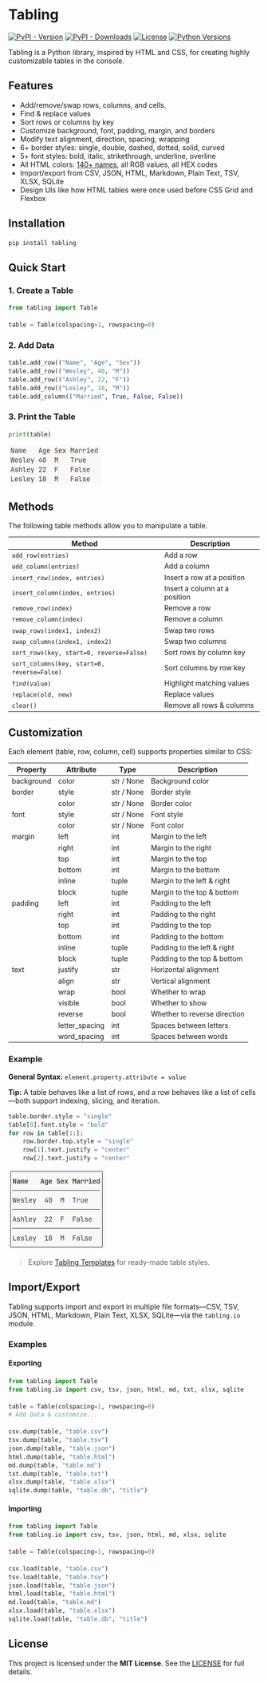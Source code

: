 # Tabling

[![PyPI - Version](https://img.shields.io/pypi/v/tabling)](https://pypi.org/project/tabling/)
[![PyPI - Downloads](https://img.shields.io/pypi/dm/tabling)](https://pypi.org/project/tabling/)
[![License](https://img.shields.io/pypi/l/tabling)](https://github.com/haripowesleyt/tabling/blob/main/LICENSE)
[![Python Versions](https://img.shields.io/pypi/pyversions/tabling)](https://pypi.org/project/tabling/)

Tabling is a Python library, inspired by HTML and CSS, for creating highly customizable tables in the console.

## Features

- Add/remove/swap rows, columns, and cells.
- Find & replace values
- Sort rows or columns by key
- Customize background, font, padding, margin, and borders
- Modify text alignment, direction, spacing, wrapping
- 6+ border styles: single, double, dashed, dotted, solid, curved
- 5+ font styles: bold, italic, strikethrough, underline, overline
- All HTML colors: [140+ names](https://htmlcolorcodes.com/color-names/), all RGB values, all HEX codes
- Import/export from CSV, JSON, HTML, Markdown, Plain Text, TSV, XLSX, SQLite
- Design UIs like how HTML tables were once used before CSS Grid and Flexbox

## Installation

```bash
pip install tabling
```

## Quick Start

### 1. Create a Table

```python
from tabling import Table

table = Table(colspacing=1, rowspacing=0)
```

### 2. Add Data

```python
table.add_row(("Name", "Age", "Sex"))
table.add_row(("Wesley", 40, "M"))
table.add_row(("Ashley", 22, "F"))
table.add_row(("Lesley", 18, "M"))
table.add_column(("Married", True, False, False))
```

### 3. Print the Table

```python
print(table)
```

![table](https://raw.githubusercontent.com/haripowesleyt/tabling/main/assets/images/table.png)

## Methods

The following table methods allow you to manipulate a table. 

| Method                                      | Description                          |
|---------------------------------------------|--------------------------------------|
| `add_row(entries)`                          | Add a row                            |
| `add_column(entries)`                       | Add a column                         |
| `insert_row(index, entries)`                | Insert a row at a position           |
| `insert_column(index, entries)`             | Insert a column at a position        |
| `remove_row(index)`                         | Remove a row                         |
| `remove_column(index)`                      | Remove a column                      |
| `swap_rows(index1, index2)`                 | Swap two rows                        |
| `swap_columns(index1, index2)`              | Swap two columns                     |
| `sort_rows(key, start=0, reverse=False)`    | Sort rows by column key              |
| `sort_columns(key, start=0, reverse=False)` | Sort columns by row key              |
| `find(value)`                               | Highlight matching values            |
| `replace(old, new)`                         | Replace values                       |
| `clear()`                                   | Remove all rows & columns            |

## Customization

Each element (table, row, column, cell) supports properties similar to CSS:

| Property   | Attribute      | Type       | Description                  |
|------------|----------------|------------|------------------------------|
| background | color          | str / None | Background color             |
| border     | style          | str / None | Border style                 |
|            | color          | str / None | Border color                 |
| font       | style          | str / None | Font style                   |
|            | color          | str / None | Font color                   |
| margin     | left           | int        | Margin to the left           |
|            | right          | int        | Margin to the right          |
|            | top            | int        | Margin to the top            |
|            | bottom         | int        | Margin to the bottom         |
|            | inline         | tuple      | Margin to the left & right   |
|            | block          | tuple      | Margin to the top & bottom   |
| padding    | left           | int        | Padding to the left          |
|            | right          | int        | Padding to the right         |
|            | top            | int        | Padding to the top           |
|            | bottom         | int        | Padding to the bottom        |
|            | inline         | tuple      | Padding to the left & right  |
|            | block          | tuple      | Padding to the top & bottom  |
| text       | justify        | str        | Horizontal alignment         |
|            | align          | str        | Vertical alignment           |
|            | wrap           | bool       | Whether to wrap              |
|            | visible        | bool       | Whether to show              |
|            | reverse        | bool       | Whether to reverse direction |
|            | letter_spacing | int        | Spaces between letters       |
|            | word_spacing   | int        | Spaces between words         |

### Example

**General Syntax:** `element.property.attribute = value`

**Tip:** A table behaves like a list of rows, and a row behaves like a list of cells—both support indexing, slicing, and iteration.

```python
table.border.style = "single"
table[0].font.style = "bold"
for row in table[1:]:
    row.border.top.style = "single"
    row[1].text.justify = "center"
    row[2].text.justify = "center"
```

![customized-table](https://raw.githubusercontent.com/haripowesleyt/tabling/main/assets/images/customized-table.png)

> Explore [Tabling Templates](https://github.com/haripowesleyt/tabling-templates) for ready-made table styles.

## Import/Export

Tabling supports import and export in multiple file formats—CSV, TSV, JSON, HTML, Markdown, Plain Text, XLSX, SQLite—via the `tabling.io` module.

### Examples

#### Exporting

```python
from tabling import Table
from tabling.io import csv, tsv, json, html, md, txt, xlsx, sqlite

table = Table(colspacing=1, rowspacing=0)
# Add Data & customize...

csv.dump(table, "table.csv")
tsv.dump(table, "table.tsv")
json.dump(table, "table.json")
html.dump(table, "table.html")
md.dump(table, "table.md")
txt.dump(table, "table.txt")
xlsx.dump(table, "table.xlsx")
sqlite.dump(table, "table.db", "title")
```

#### Importing

```python
from tabling import Table
from tabling.io import csv, tsv, json, html, md, xlsx, sqlite

table = Table(colspacing=1, rowspacing=0)

csv.load(table, "table.csv")
tsv.load(table, "table.tsv")
json.load(table, "table.json")
html.load(table, "table.html")
md.load(table, "table.md")
xlsx.load(table, "table.xlsx")
sqlite.load(table, "table.db", "title")
```

## License

This project is licensed under the **MIT License**. See the [LICENSE](https://github.com/haripowesleyt/tabling/blob/main/LICENSE) for full details.